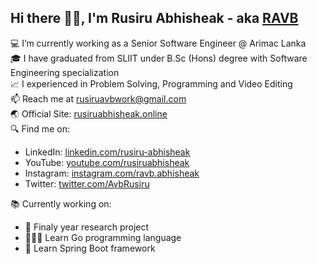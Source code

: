 ## Hi there 👋🏼, I'm Rusiru Abhisheak - aka [RAVB][website]
💻 I’m currently working as a Senior Software Engineer @ Arimac Lanka<br>
🎓 I have graduated from SLIIT under B.Sc (Hons) degree with Software Engineering specialization<br>
📈 I experienced in Problem Solving, Programming and Video Editing<br>
📫 Reach me at <a href="mailto:rusiruavbwork@gmail.com">rusiruavbwork@gmail.com</a><br>
🌏 Official Site: <a href="https://rusiruabhisheak.online" target="_blank">rusiruabhisheak.online</a><br>
🔍 Find me on:
 <ul>
   <li>LinkedIn: <a href="https://www.linkedin.com/in/rusiru-abhisheak-8a4b19196" target="_blank">linkedin.com/rusiru-abhisheak</a></li>
   <li>YouTube: <a href="https://www.youtube.com/rusiruabhisheak" target="_blank">youtube.com/rusiruabhisheak</a></li>
   <li>Instagram: <a href="https://www.instagram.com/ravb.abhisheak/" target="_blank">instagram.com/ravb.abhisheak</a></li>
  <li>Twitter: <a href="https://twitter.com/AvbRusiru" target="_blank">twitter.com/AvbRusiru</a></li>
 </ul>
📚 Currently working on:
<ul>
  <li>📑 Finaly year research project</li>
  <li>🧑🏻‍💻 Learn Go programming language</li>
  <li>🍃 Learn Spring Boot framework</li>
</ul>

[website]: https://rusiruabhisheak.com
